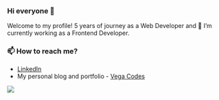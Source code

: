 ### Hi everyone 👋

Welcome to my profile! 5 years of journey as a Web Developer and 🔭 I’m currently working as a Frontend Developer.

### 📫 How to reach me?
- [LinkedIn](https://www.linkedin.com/in/vega-aridani) 
- My personal blog and portfolio - [Vega Codes](https://vegaaridani.vercel.app/)

<img src="http://views.whatilearened.today/views/github/vegaaridani/views.svg"/>
  
<!--
**vegaaridani/vegaaridani** is a ✨ _special_ ✨ repository because its `README.md` (this file) appears on your GitHub profile.

Here are some ideas to get you started:

- 🔭 I’m currently working on ...
- 🌱 I’m currently learning ...
- 👯 I’m looking to collaborate on ...
- 🤔 I’m looking for help with ...
- 💬 Ask me about ...
- 📫 How to reach me: ...
- 😄 Pronouns: ...
- ⚡ Fun fact: ...
-->
